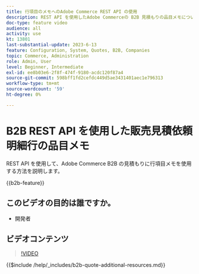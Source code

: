 ```yaml
---
title: 行項目のメモへのAdobe Commerce REST API の使用
description: REST API を使用したAdobe Commerceの B2B 見積もりの品目メモについて説明します
doc-type: feature video
audience: all
activity: use
kt: 13801
last-substantial-update: 2023-6-13
feature: Configuration, System, Quotes, B2B, Companies
topic: Commerce, Administration
role: Admin, User
level: Beginner, Intermediate
exl-id: ee8b03e6-2f8f-474f-9180-acdc120f87a4
source-git-commit: 598bff1fd2cefdc449d5ae3431401aec1e796313
workflow-type: tm+mt
source-wordcount: '59'
ht-degree: 0%

---
```


# B2B REST API を使用した販売見積依頼明細行の品目メモ

REST API を使用して、Adobe Commerce B2B の見積もりに行項目メモを使用する方法を説明します。

{{b2b-feature}}

## このビデオの目的は誰ですか。

- 開発者

## ビデオコンテンツ

>[!VIDEO](https://video.tv.adobe.com/v/3420418?learn=on)

{{$include /help/_includes/b2b-quote-additional-resources.md}}
